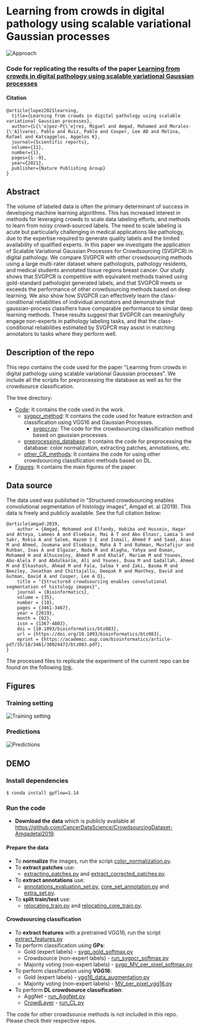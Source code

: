 # Learning from crowds in digital pathology using scalable variational Gaussian processes

![Approach](figures/Figure1.png)

### Code for replicating the results of the paper [Learning from crowds in digital pathology using scalable variational Gaussian processes](https:)

#### Citation
~~~
@article{lopez2021learning,
  title={Learning from crowds in digital pathology using scalable variational Gaussian processes},
  author={L{\'o}pez-P{\'e}rez, Miguel and Amgad, Mohamed and Morales-{\'A}lvarez, Pablo and Ruiz, Pablo and Cooper, Lee AD and Molina, Rafael and Katsaggelos, Aggelos K},
  journal={Scientific reports},
  volume={11},
  number={1},
  pages={1--9},
  year={2021},
  publisher={Nature Publishing Group}
}
~~~

## Abstract
The volume of labeled data is often the primary determinant of success in developing machine learning algorithms. This has increased interest in methods for leveraging crowds to scale data labeling efforts, and methods to learn from noisy crowd-sourced labels. The need to scale labeling is acute but particularly challenging in medical applications like pathology, due to the expertise required to generate quality labels and the limited availability of qualified experts. In this paper we investigate the application of Scalable Variational Gaussian Processes for Crowdsourcing (SVGPCR) in digital pathology. We compare SVGPCR with other crowdsourcing methods using a large multi-rater dataset where pathologists, pathology residents, and medical students annotated tissue regions breast cancer. Our study shows that SVGPCR is competitive with equivalent methods trained using gold-standard pathologist generated labels, and that SVGPCR meets or exceeds the performance of other crowdsourcing methods based on deep learning. We also show how SVGPCR can effectively learn the class-conditional reliabilities of individual annotators and demonstrate that gaussian-process classifiers have comparable performance to similar deep learning methods. These results suggest that SVGPCR can meaningfully engage non-experts in pathology labeling tasks, and that the class-conditional reliabilities estimated by SVGPCR may assist in matching annotators to tasks where they perform well.

 ## Description of the repo
 This repo contains the code used for the paper "Learning from crowds in digital pathology using scalable variational Gaussian processes". We include all the scripts for preprocessing the database as well as for the crowdsource classification.

The tree directory:

- [Code](code/): It contains the code used in the work.
  - [svgpcr_method](code/svgpcr_method): It contains the code used for feature extraction and classification using VGG16 and Gaussian Processes.
     - [svgpcr.py](code/svgpcr_method/svgpcr.py): The code for the crowdsourcing classification method based on gaussian processes.
  - [preprocessing_database](code/preprocessing_database): It contains the code for preprocessing the database: color normalization, extracting patches, annotations, etc.
  - [other_CR_methods](code/other_CR_methods): It contains the code for using other crowdsourcing classification methods based on DL.
- [Figures](figures/): It contains the main figures of the paper.

## Data source

The data used was published in "Structured crowdsourcing enables convolutional segmentation of histology images", Amgad et. al (2019). This data is freely and publicly available. See the full citation below:
~~~
@article{amgad:2019,
    author = {Amgad, Mohamed and Elfandy, Habiba and Hussein, Hagar and Atteya, Lamees A and Elsebaie, Mai A T and Abo Elnasr, Lamia S and Sakr, Rokia A and Salem, Hazem S E and Ismail, Ahmed F and Saad, Anas M and Ahmed, Joumana and Elsebaie, Maha A T and Rahman, Mustafijur and Ruhban, Inas A and Elgazar, Nada M and Alagha, Yahya and Osman, Mohamed H and Alhusseiny, Ahmed M and Khalaf, Mariam M and Younes, Abo-Alela F and Abdulkarim, Ali and Younes, Duaa M and Gadallah, Ahmed M and Elkashash, Ahmad M and Fala, Salma Y and Zaki, Basma M and Beezley, Jonathan and Chittajallu, Deepak R and Manthey, David and Gutman, David A and Cooper, Lee A D},
    title = "{Structured crowdsourcing enables convolutional segmentation of histology images}",
    journal = {Bioinformatics},
    volume = {35},
    number = {18},
    pages = {3461-3467},
    year = {2019},
    month = {02},
    issn = {1367-4803},
    doi = {10.1093/bioinformatics/btz083},
    url = {https://doi.org/10.1093/bioinformatics/btz083},
    eprint = {https://academic.oup.com/bioinformatics/article-pdf/35/18/3461/30024472/btz083.pdf},
}
~~~
The processed files to replicate the experiment of the current repo can be found on the following [link](https://drive.google.com/drive/folders/1yWT1aaQLiZAkAomtAdFlqlVWnRkhNrCu).

## Figures

### Training setting
![Training setting](figures/Figure2.png)

### Predictions
![Predictions](figures/Figure3.png)



## DEMO
### Install dependencies
~~~
$ conda install gpflow=1.14
~~~

### Run the code
- **Download the data** which is publicly available at https://github.com/CancerDataScience/CrowdsourcingDataset-Amgadetal2019.

#### Prepare the data
- To **normalize** the images, run the script [color_normalization.py](code/preprocessing_database/color_normalization.py).
- To **extract patches** use:
   - [extracting_patches.py](code/preprocessing_database/extracting_patches.py) and [extract_corrected_patches.py](code/preprocessing_database/extract_corrected_patches.py).
 - To **extract annotations** use:
   - [annotations_evaluation_set.py](code/preprocessing_database/annotations_evaluation_set.py), [core_set_annotation.py](code/preprocessing_database/core_set_annotation.py) and [extra_set.py](code/preprocessing_database/extra_set.py).
- To **split train/test** use:
  - [relocating_train.py](code/preprocessing_database/relocating_train.py) and [relocating_core_train.py](code/preprocessing_database/relocating_core_train.py).

#### Crowdsourcing classification
- To **extract features** with a pretrained VGG16, run the script [extract_features.py](code/svgpcr_method/extract_features.py)
- To perform classification using **GPs**:
  - Gold (expert labels) - [svgp_gold_softmax.py](code/svgpcr_method/svgp_gold_softmax.py)
  - Crowdsource (non-expert labels) - [run_svgpcr_softmax.py](code/svgpcr_method/run_svgpcr_softmax.py)
  - Majority voting (non-expert labels) - [svgp_MV_per_pixel_softmax.py](code/svgpcr_method/svgp_MV_per_pixel_softmax.py)
- To perform classification using **VGG16**:
  - Gold (expert labels) - [vgg16_data_augmentation.py](code/svgpcr_method/vgg16_data_augmentation.py)
  - Majority voting (non-expert labels) - [MV_per_pixel_vgg16.py](code/svgpcr_method/MV_per_pixel_vgg16.py)
- To perform **DL crowdsource classification**:
  - AggNet - [run_AggNet.py](code/other_CR_methods/run_AggNet.py)
  - [CrowdLayer](https://github.com/fmpr/CrowdLayer) - [run_CL.py](code/other_CR_methods/run_CL.py)

The code for other crowdsource methods is not included in this repo. Please check their respective repos.
